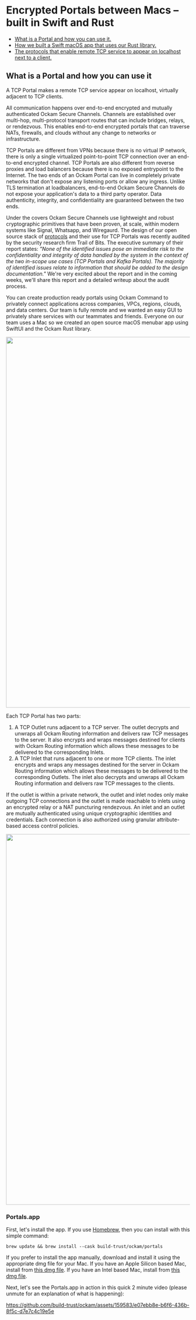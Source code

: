 # Encrypted Portals between Macs – built in Swift and Rust

- [What is a Portal and how you can use it.](#what-is-a-portal-and-how-you-can-use-it)
- [How we built a Swift macOS app that uses our Rust library.](#how-we-built-a-swift-macos-app-that-uses-our-rust-library)
- [The protocols that enable remote TCP service to appear on localhost next to a client.](#the-protocols-that-enable-remote-tcp-service-to-appear-on-localhost-next-to-a-client)

## What is a Portal and how you can use it

A TCP Portal makes a remote TCP service appear on localhost, virtually adjacent to TCP clients.

All communication happens over end-to-end encrypted and mutually authenticated Ockam Secure Channels. Channels are established over multi-hop, multi-protocol transport routes that can include bridges, relays, or rendezvous. This enables end-to-end encrypted portals that can traverse NATs, firewalls, and clouds without any change to networks or infrastructure.

TCP Portals are different from VPNs because there is no virtual IP network, there is only a single virtualized point-to-point TCP connection over an end-to-end encrypted channel. TCP Portals are also different from reverse proxies and load balancers because there is no exposed entrypoint to the Internet. The two ends of an Ockam Portal can live in completely private networks that don't expose any listening ports or allow any ingress. Unlike TLS termination at loadbalancers, end-to-end Ockam Secure Channels do not expose your application's data to a third party operator. Data authenticity, integrity, and confidentiality are guaranteed between the two ends.

Under the covers Ockam Secure Channels use lightweight and robust cryptographic primitives that have been proven, at scale, within modern systems like Signal, Whatsapp, and Wiregaurd. The design of our open source stack of [protocols](#the-protocols-that-enable-remote-tcp-service-to-appear-on-localhost-next-to-a-client) and their use for TCP Portals was recently audited by the security research firm Trail of Bits. The executive summary of their report states: _"None of the identified issues pose an immediate risk to the confidentiality and integrity of data handled by the system in the context of the two in-scope use cases (TCP Portals and Kafka Portals). The majority of identified issues relate to information that should be added to the design documentation."_ We're very excited about the report and in the coming weeks, we'll share this report and a detailed writeup about the audit process.

You can create production ready portals using Ockam Command to privately connect applications across companies, VPCs, regions, clouds, and data centers. Our team is fully remote and we wanted an easy GUI to privately share services with our teammates and friends. Everyone on our team uses a Mac so we created an open source macOS menubar app using SwiftUI and the Ockam Rust library.

<img width="1012" src="https://github.com/build-trust/ockam/assets/159583/5efbcbfa-5083-4682-941c-71d9a6c24f84">

Each TCP Portal has two parts:
1. A TCP Outlet runs adjacent to a TCP server. The outlet decrypts and unwraps all Ockam Routing information and delivers raw TCP messages to the server. It also encrypts and wraps messages destined for clients with Ockam Routing information which allows these messages to be delivered to the corresponding Inlets.
2. A TCP Inlet that runs adjacent to one or more TCP clients. The inlet encrypts and wraps any messages destined for the server in Ockam Routing information which allows these messages to be delivered to the corresponding Outlets. The inlet also decrypts and unwraps all Ockam Routing information and delivers raw TCP messages to the clients.

If the outlet is within a private network, the outlet and inlet nodes only make outgoing TCP connections and the outlet is made reachable to inlets using an encrypted relay or a NAT puncturing rendezvous. An inlet and an outlet are mutually authenticated using unique cryptographic identities and credentials. Each connection is also authorized using granular attribute-based access control policies.

<img width="1012" src="https://github.com/build-trust/ockam/assets/159583/cb40efe5-001d-4c04-aba0-9530e163abf2">

### Portals.app

First, let's install the app. If you use [Homebrew](https://brew.sh/), then you can install with this simple command:

```
brew update && brew install --cask build-trust/ockam/portals
```

If you prefer to install the app manually, download and install it using the appropriate dmg file for your Mac. If you have an Apple Silicon based Mac, install from [this dmg file](https://github.com/build-trust/ockam/releases/download/ockam_v0.113.0/ockam.app.aarch64-apple-darwin.dmg). If you have an Intel based Mac, install from [this dmg file](https://github.com/build-trust/ockam/releases/download/ockam_v0.113.0/ockam.app.x86_64-apple-darwin.dmg).

Next, let's see the Portals.app in action in this quick 2 minute video (please unmute for an explanation of what is happening):

https://github.com/build-trust/ockam/assets/159583/e07ebb8e-b6f6-436b-8f5c-d7e7c4c19e5e
